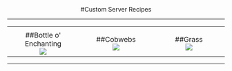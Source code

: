 ---
---
<div style="text-align: center;" markdown="1">
#Custom Server Recipes
</div>

<hr>

<table width="100%">
  <tr>
    <th width="33%"></th>
    <th width="34%"></th>
    <th width="33%"></th>
  </tr>
  <tr>
    <td><center>##Bottle o' Enchanting<br/><img src="http://damnation.eu/wiki/images/0/0d/Rc_expbottle.jpg"></center></td>
    <td><center>##Cobwebs<br/><img src="http://damnation.eu/wiki/images/8/83/Rc_cobweb.png"></center></td>
    <td><center>##Grass<br/><img src="http://damnation.eu/wiki/images/c/c6/Rc_grass.png"></center></td>
  </tr>
</table>

<hr>
